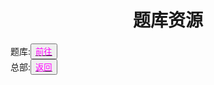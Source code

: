 <html>
	<head>
		<title>tikuiziyuan</title>
		<style type="text/css">
		<!--
			.purple{color:#FF00FF}
		-->
      		</style>
	</head>
	<body>
		<h1><center>题库资源</center></h1>
		<div>题库:<button title="hello"><a href="https://zhouningyuan1234.github.io/yyy-Item-bank/"><span class="purple">前往</span></a></button></div>
		<div>总部:<button title="back"><a href="https://zhouningyuan1234.github.io/yyytuandui/"><span class="purple">返回</span></a></button></div>
	</body>
</html>
